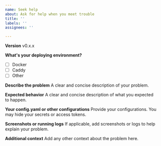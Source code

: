 ```yaml
---
name: Seek help
about: Ask for help when you meet trouble
title: ''
labels: ''
assignees: ''

---
```


**Version**
v0.x.x

**What's your deploying environment?**
- [ ] Docker
- [ ] Caddy
- [ ] Other

**Describe the problem**
A clear and concise description of your problem.

**Expected behavior**
A clear and concise description of what you expected to happen.

**Your config.yaml or other configurations**
Provide your configurations. You may hide your secrets or access tokens.

**Screenshots or running logs**
If applicable, add screenshots or logs to help explain your problem.

**Additional context**
Add any other context about the problem here.

